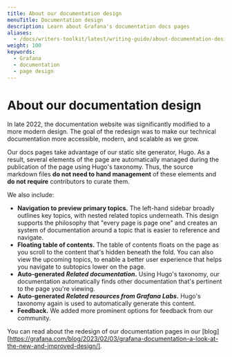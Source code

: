 ```yaml
---
title: About our documentation design
menuTitle: Documentation design
description: Learn about Grafana's documentation docs pages
aliases:
  - /docs/writers-toolkit/latest/writing-guide/about-documentation-design/
weight: 100
keywords:
  - Grafana
  - documentation
  - page design
---
```


# About our documentation design

In late 2022, the documentation website was significantly modified to a more modern design. The goal of the redesign was to make our technical documentation more accessible, modern, and scalable as we grow.  

Our docs pages take advantage of our static site generator, Hugo. As a result, several elements of the page are automatically managed during the publication of the page using Hugo's taxonomy. Thus, the source markdown files **do not need to hand management** of these elements and **do not require** contributors to curate them.

We also include:

- **Navigation to preview primary topics.** The left-hand sidebar broadly outlines key topics, with nested related topics underneath. This design supports the philosophy that "every page is page one" and creates an system of documentation around a topic that is easier to reference and navigate. 
- **Floating table of contents.** The table of contents floats on the page as you scroll to the content that's hidden beneath the fold. You can also view the upcoming topics, to enable a better user experience that helps you navigate to subtopics lower on the page.
- **Auto-generated _Related documentation_.** Using Hugo's taxonomy, our documentation automatically finds other documentation that's pertinent to the page you're viewing.
- **Auto-generated _Related resources from Grafana Labs_.** Hugo's taxonomy again is used to automatically generate this content.
- **Feedback.** We added more prominent options for feedback from our community.

You can read about the redesign of our documentation pages in our [blog] [https://grafana.com/blog/2023/02/03/grafana-documentation-a-look-at-the-new-and-improved-design/].
